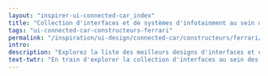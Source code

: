 ```yaml
---
layout: "inspirer-ui-connected-car_index"
title: "Collection d'interfaces et de systèmes d'infotainment au sein des voitures connectées Ferrari"
tags: "ui-connected-car-constructeurs-ferrari"
permalink: "/inspiration/ui-design/connected-car/constructeurs/ferrari/"
intro:
description: "Explorez la liste des meilleurs designs d'interfaces et concepts de tableaux de bord automobiles de Ferrari"
text-twtr: "En train d'explorer la collection d'interfaces au sein des voitures connectées Ferrari du @MagDuWebdesign"
---
```

